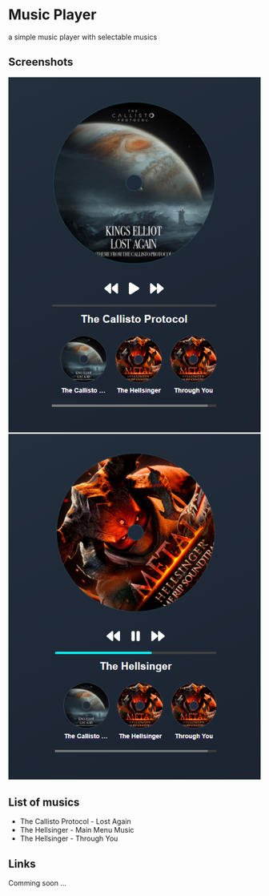 # Music Player
a simple music player with selectable musics

## Screenshots
![screenshot](./assets/screenshots/screenshot1.png)
![screenshot](./assets/screenshots/screenshot2.png)

## List of musics
- The Callisto Protocol - Lost Again
- The Hellsinger - Main Menu Music
- The Hellsinger - Through You

## Links
Comming soon ...